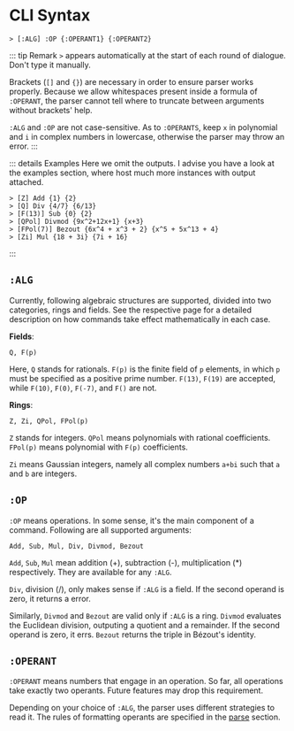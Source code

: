 # CLI Syntax

```
> [:ALG] :OP {:OPERANT1} {:OPERANT2}
```

::: tip Remark
`>` appears automatically at the start of each round of dialogue. Don't type it manually. 

Brackets (`[]` and `{}`) are necessary in order to ensure parser works properly. Because we allow whitespaces present inside a formula of `:OPERANT`, the parser cannot tell where to truncate between arguments without brackets' help. 

`:ALG` and `:OP` are not case-sensitive. As to `:OPERANTS`, keep `x` in polynomial and `i` in complex numbers in lowercase, otherwise the parser may throw an error.
:::

::: details Examples
Here we omit the outputs. 
I advise you have a look at the examples section, where host much more instances with 
output attached.
```
> [Z] Add {1} {2}
> [Q] Div {4/7} {6/13}
> [F(13)] Sub {0} {2}
> [QPol] Divmod {9x^2+12x+1} {x+3}
> [FPol(7)] Bezout {6x^4 + x^3 + 2} {x^5 + 5x^13 + 4}
> [Zi] Mul {18 + 3i} {7i + 16}
```
:::

## `:ALG`
Currently, following algebraic structures are supported, divided into two categories, rings and fields. 
See the respective page for a detailed description on how commands take effect mathematically in each case. 

**Fields**:
``` 
Q, F(p)
```
Here, `Q` stands for rationals. `F(p)` is the finite field of `p` elements, in 
which `p` must be specified as a positive prime number. `F(13)`, `F(19)` are accepted, while `F(10)`, `F(0)`, `F(-7)`, and `F()` are not.


**Rings**:

```
Z, Zi, QPol, FPol(p)
```
`Z` stands for integers. `QPol` means polynomials with rational coefficients. `FPol(p)` means 
polynomial with `F(p)` coefficients. 

`Zi` means Gaussian integers, namely all complex numbers `a+bi` such 
that `a` and `b` are integers.

## `:OP`
`:OP` means operations. In some sense, it's the main component of a command. Following are all supported arguments:

```
Add, Sub, Mul, Div, Divmod, Bezout
```

`Add`, `Sub`, `Mul` mean addition (+), subtraction (-), multiplication (*) respectively. They are available for any `:ALG`. 

`Div`, division (/), only makes sense if `:ALG` is a field. If the second operand is zero, it returns a error. 

Similarly, `Divmod` and `Bezout` are valid only if `:ALG` is a ring. `Divmod` evaluates the Euclidean division, 
outputing a quotient and a remainder. If the second operand is zero, it errs. `Bezout` returns the triple in Bézout's identity.

## `:OPERANT`

`:OPERANT` means numbers that engage in an operation. 
So far, all operations take exactly two operants. Future features may drop this requirement.

Depending on your choice of `:ALG`, the parser uses different strategies to read it. The rules of formatting operants are specified in 
the [parse](/parse) section.  